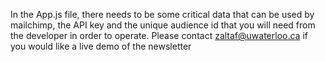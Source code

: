 In the App.js file, there needs to be some critical data that can be used by mailchimp, the API key and the unique audience id that you will need from the developer in order to operate. 
Please contact zaltaf@uwaterloo.ca if you would like a live demo of the newsletter
